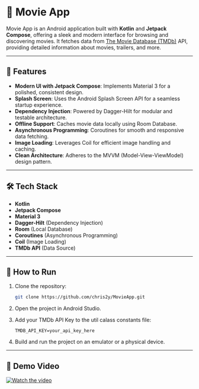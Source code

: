 # 🎥 Movie App

Movie App is an Android application built with **Kotlin** and **Jetpack Compose**, offering a sleek and modern interface for browsing and discovering movies. It fetches data from [The Movie Database (TMDb)](https://www.themoviedb.org/) API, providing detailed information about movies, trailers, and more.

---

## 📱 Features

- **Modern UI with Jetpack Compose**: Implements Material 3 for a polished, consistent design.
- **Splash Screen**: Uses the Android Splash Screen API for a seamless startup experience.
- **Dependency Injection**: Powered by Dagger-Hilt for modular and testable architecture.
- **Offline Support**: Caches movie data locally using Room Database.
- **Asynchronous Programming**: Coroutines for smooth and responsive data fetching.
- **Image Loading**: Leverages Coil for efficient image handling and caching.
- **Clean Architecture**: Adheres to the MVVM (Model-View-ViewModel) design pattern.

---

## 🛠️ Tech Stack

- **Kotlin**
- **Jetpack Compose**
- **Material 3**
- **Dagger-Hilt** (Dependency Injection)
- **Room** (Local Database)
- **Coroutines** (Asynchronous Programming)
- **Coil** (Image Loading)
- **TMDb API** (Data Source)

---

## 🚀 How to Run

1. Clone the repository:

   ```bash
   git clone https://github.com/chris2y/MovieApp.git
   ```

2. Open the project in Android Studio.

3. Add your TMDb API Key to the util calass constants file:

   ```constants
   TMDB_API_KEY=your_api_key_here
   ```

4. Build and run the project on an emulator or a physical device.

---

## 🎥 Demo Video

[![Watch the video](https://img.youtube.com/vi/your_video_id/maxresdefault.jpg)](https://www.youtube.com/watch?v=your_video_id)

